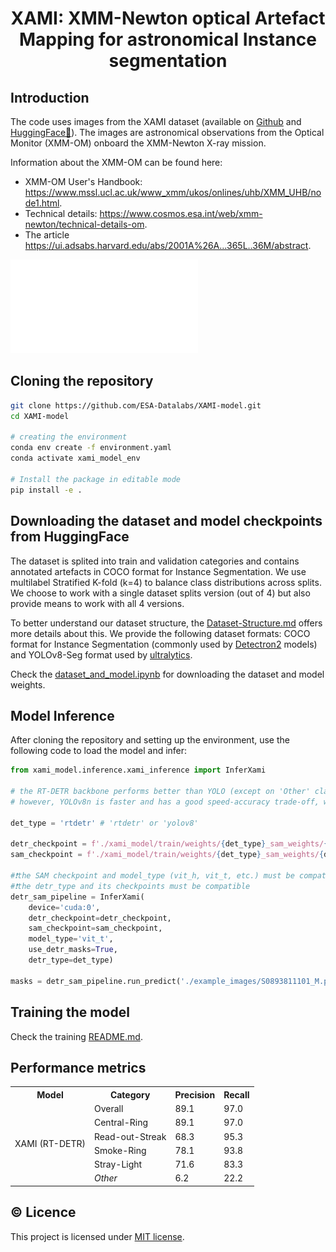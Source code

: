 <div align="center">
<h1> XAMI: XMM-Newton optical Artefact Mapping for astronomical Instance segmentation </h1>
</div>

## Introduction
The code uses images from the XAMI dataset (available on [Github](https://github.com/ESA-Datalabs/XAMI-dataset) and [HuggingFace🤗](https://huggingface.co/datasets/iulia-elisa/XAMI-dataset)). The images are astronomical observations from the Optical Monitor (XMM-OM) onboard the XMM-Newton X-ray mission. 

Information about the XMM-OM can be found here: 

- XMM-OM User's Handbook: https://www.mssl.ucl.ac.uk/www_xmm/ukos/onlines/uhb/XMM_UHB/node1.html.
- Technical details: https://www.cosmos.esa.int/web/xmm-newton/technical-details-om.
- The article https://ui.adsabs.harvard.edu/abs/2001A%26A...365L..36M/abstract.

![The XAMI model combining a detector and segmentor, while freezing the detector model previously trained on the XAMI dataset.](./example_images/xami_model.pdf)

## Cloning the repository

```bash
git clone https://github.com/ESA-Datalabs/XAMI-model.git
cd XAMI-model

# creating the environment
conda env create -f environment.yaml
conda activate xami_model_env

# Install the package in editable mode
pip install -e .
```

## Downloading the dataset and model checkpoints from HuggingFace

The dataset is splited into train and validation categories and contains annotated artefacts in COCO format for Instance Segmentation. We use multilabel Stratified K-fold (k=4) to balance class distributions across splits. We choose to work with a single dataset splits version (out of 4) but also provide means to work with all 4 versions.

To better understand our dataset structure, the [Dataset-Structure.md](https://github.com/ESA-Datalabs/XAMI-dataset/blob/main/Datasets-Structure.md) offers more details about this. We provide the following dataset formats: COCO format for Instance Segmentation (commonly used by [Detectron2](https://github.com/facebookresearch/detectron2) models) and YOLOv8-Seg format used by [ultralytics](https://github.com/ultralytics/ultralytics).

<!-- 1. **Downloading** the dataset archive from [HuggingFace](https://huggingface.co/datasets/iulia-elisa/XAMI-dataset/blob/main/xami_dataset.zip).

```bash
DEST_DIR='.' # destination folder for the dataset (should usually be set to current directory)

huggingface-cli download iulia-elisa/XAMI-dataset xami_dataset.zip --repo-type dataset --local-dir "$DEST_DIR" && unzip "$DEST_DIR/xami_dataset.zip" -d "$DEST_DIR" && rm "$DEST_DIR/xami_dataset.zip"
``` -->


Check the [dataset_and_model.ipynb](https://github.com/ESA-Datalabs/XAMI-model/blob/main/dataset_and_model.ipynb) for downloading the dataset and model weights.

## Model Inference

After cloning the repository and setting up the environment, use the following code to load the model and infer:

```python
from xami_model.inference.xami_inference import InferXami

# the RT-DETR backbone performs better than YOLO (except on 'Other' class) on our dataset.
# however, YOLOv8n is faster and has a good speed-accuracy trade-off, with usually -10ms on inference compared to RT-DETR

det_type = 'rtdetr' # 'rtdetr' or 'yolov8'

detr_checkpoint = f'./xami_model/train/weights/{det_type}_sam_weights/{det_type}_detect_300e_best.pt'
sam_checkpoint = f'./xami_model/train/weights/{det_type}_sam_weights/{det_type}_sam.pth'

#❗️the SAM checkpoint and model_type (vit_h, vit_t, etc.) must be compatible
#❗️the detr_type and its checkpoints must be compatible
detr_sam_pipeline = InferXami(
    device='cuda:0',
    detr_checkpoint=detr_checkpoint,
    sam_checkpoint=sam_checkpoint,
    model_type='vit_t',
    use_detr_masks=True,
    detr_type=det_type)

masks = detr_sam_pipeline.run_predict('./example_images/S0893811101_M.png', show_masks=True)
```

## Training the model

Check the training [README.md](https://github.com/ESA-Datalabs/XAMI-model/blob/main/xami_model/train/README.md).

## Performance metrics 

<table>
  <tr>
    <th>Model</th>
    <th>Category</th>
    <th>Precision</th>
    <th>Recall</th>
  </tr>
  <tr>
    <td rowspan="6">XAMI (RT-DETR)</td>
    <td>Overall</td>
    <td>89.1</td>
    <td>97.0</td>
  </tr>
  <tr>
    <td>Central-Ring</td>
    <td>89.1</td>
    <td>97.0</td>
  </tr>
  <tr>
    <td>Read-out-Streak</td>
    <td>68.3</td>
    <td>95.3</td>
  </tr>
  <tr>
    <td>Smoke-Ring</td>
    <td>78.1</td>
    <td>93.8</td>
  </tr>
  <tr>
    <td>Stray-Light</td>
    <td>71.6</td>
    <td>83.3</td>
  </tr>
  <tr>
    <td><i>Other</i></td>
    <td>6.2</td>
    <td>22.2</td>
  </tr>
</table>

## © Licence 

This project is licensed under [MIT license](LICENSE).

